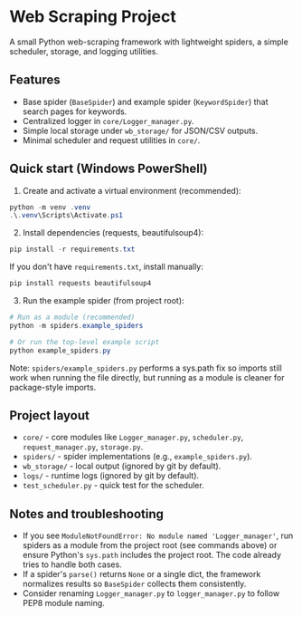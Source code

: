 # Web Scraping Project

A small Python web-scraping framework with lightweight spiders, a simple scheduler, storage, and logging utilities.

## Features

- Base spider (`BaseSpider`) and example spider (`KeywordSpider`) that search pages for keywords.
- Centralized logger in `core/Logger_manager.py`.
- Simple local storage under `wb_storage/` for JSON/CSV outputs.
- Minimal scheduler and request utilities in `core/`.

## Quick start (Windows PowerShell)

1. Create and activate a virtual environment (recommended):

```powershell
python -m venv .venv
.\.venv\Scripts\Activate.ps1
```

2. Install dependencies (requests, beautifulsoup4):

```powershell
pip install -r requirements.txt
```

If you don't have `requirements.txt`, install manually:

```powershell
pip install requests beautifulsoup4
```

3. Run the example spider (from project root):

```powershell
# Run as a module (recommended)
python -m spiders.example_spiders

# Or run the top-level example script
python example_spiders.py
```

Note: `spiders/example_spiders.py` performs a sys.path fix so imports still work when running the file directly, but running as a module is cleaner for package-style imports.

## Project layout

- `core/` - core modules like `Logger_manager.py`, `scheduler.py`, `request_manager.py`, `storage.py`.
- `spiders/` - spider implementations (e.g., `example_spiders.py`).
- `wb_storage/` - local output (ignored by git by default).
- `logs/` - runtime logs (ignored by git by default).
- `test_scheduler.py` - quick test for the scheduler.

## Notes and troubleshooting

- If you see `ModuleNotFoundError: No module named 'Logger_manager'`, run spiders as a module from the project root (see commands above) or ensure Python's `sys.path` includes the project root. The code already tries to handle both cases.
- If a spider's `parse()` returns `None` or a single dict, the framework normalizes results so `BaseSpider` collects them consistently.
- Consider renaming `Logger_manager.py` to `logger_manager.py` to follow PEP8 module naming.



